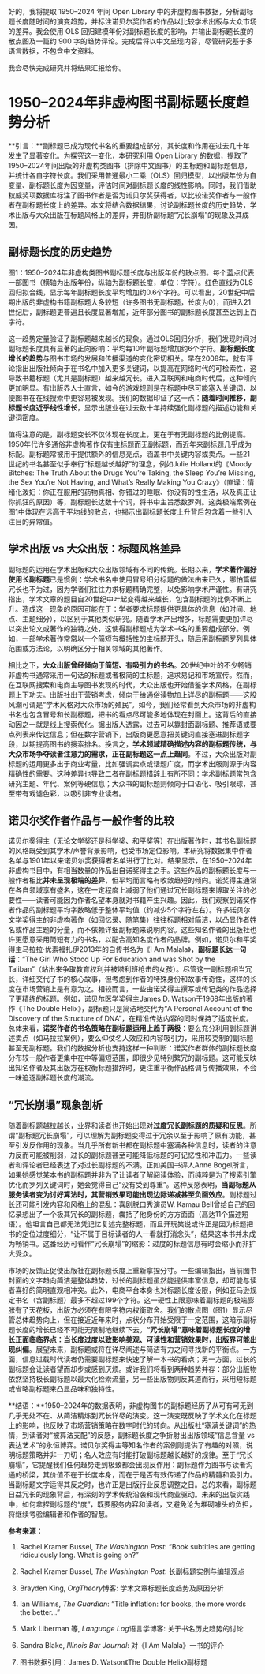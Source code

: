 好的，我将提取 1950–2024 年间 Open Library 中的非虚构图书数据，分析副标题长度随时间的演变趋势，并标注诺贝尔奖作者的作品以比较学术出版与大众市场的差异。我会使用 OLS 回归建模年份对副标题长度的影响，并输出副标题长度的散点图及一篇约 900 字的趋势评论。完成后将以中文呈现内容，尽管研究基于多语言数据，不包含中文资料。

我会尽快完成研究并将结果汇报给你。


# 1950–2024年非虚构图书副标题长度趋势分析

\*\*引言：\*\*副标题已成为现代书名的重要组成部分，其长度和作用在过去几十年发生了显著变化。为探究这一变化，本研究利用 Open Library 的数据，提取了1950–2024年间出版的非虚构类图书（排除中文图书）的主标题和副标题信息，并统计各自字符长度。我们采用普通最小二乘（OLS）回归模型，以出版年份为自变量、副标题长度为因变量，评估时间对副标题长度的线性影响。同时，我们借助权威奖项数据库标注了图书作者是否为诺贝尔奖获得者，以比较诺奖作者与一般作者在副标题长度上的差异。本文将结合数据结果，讨论副标题长度的历史趋势，学术出版与大众出版在标题风格上的差异，并剖析副标题“冗长崩塌”的现象及其成因。

## 副标题长度的历史趋势

图1：1950–2024年非虚构类图书副标题长度与出版年份的散点图。每个蓝点代表一部图书（横轴为出版年份，纵轴为副标题长度，单位：字符）。红色直线为OLS回归拟合线，显示每年副标题长度平均增加约0.6个字符。可以看出，20世纪中后期出版的非虚构书籍副标题大多较短（许多图书无副标题，长度为0），而进入21世纪后，副标题更普遍且长度显著增加，近年部分图书的副标题长度甚至达到上百字符。

这一趋势定量验证了副标题越来越长的现象。通过OLS回归分析，我们发现时间对副标题长度具有显著的正向影响：平均每10年副标题增加约6个字符。**副标题长度增长的趋势**与图书市场的发展和传播渠道的变化密切相关。早在2008年，就有评论指出出版社倾向于在书名中加入更多关键词，以提高在网络时代的可检索性，这导致书籍标题（尤其是副标题）越来越冗长。进入互联网和电商时代后，这种倾向更加明显。有出版界人士直言，如今的游戏规则是在标题中尽可能塞入关键词，以便图书在在线搜索中更容易被发现。我们的数据印证了这一点：**随着时间推移，副标题长度近乎线性增长**，显示出版业在过去数十年持续强化副标题的描述功能和关键词密度。

值得注意的是，副标题变长不仅体现在长度上，更在于有无副标题的比例提高。1950年代许多通俗非虚构著作仅有主标题而无副标题，而近年来副标题几乎成为标配。副标题常被用于提供额外的信息亮点，涵盖书中关键内容或卖点。一些21世纪的书名甚至似乎奉行“标题越长越好”的理念，例如Julie Holland的《Moody Bitches: The Truth About the Drugs You’re Taking, the Sleep You’re Missing, the Sex You’re Not Having, and What’s Really Making You Crazy》（直译：情绪化泼妇：你正在服用的药物真相、你错过的睡眠、你没有的性生活，以及真正让你抓狂的原因）等，副标题长达数十个词，将书中主旨悉数罗列。这类极端案例在图1中体现在远高于平均线的散点，也揭示出副标题长度上升背后包含着一些引人注目的异常值。

## 学术出版 vs 大众出版：标题风格差异

副标题的运用在学术出版和大众出版领域有不同的传统。长期以来，**学术著作偏好使用长副标题**已是惯例：学术书名中使用冒号细分标题的做法由来已久，哪怕篇幅冗长也不为过，因为学者们往往力求标题精确完整，以免影响学术严谨性。有研究指出，学术文章的题目自20世纪中叶起变得越来越长，包含副标题的比例不断上升。造成这一现象的原因可能在于：学者要求标题提供更具体的信息（如时间、地点、主题细分），以区别于其他类似研究。随着学术产出增多，标题需要更加详尽以突出论文或著作的独特之处，这使得副标题成为学术书名的重要组成部分。例如，一部学术著作常常以一个简短有概括性的主标题开头，随后用副标题罗列具体范围或方法论，以明确区分于相关领域的其他著作。

相比之下，**大众出版曾经倾向于简短、有吸引力的书名**。20世纪中叶的不少畅销非虚构书通常采用一句话的标题或者极简的主标题，追求易记和市场宣传。然而，在互联网搜索和电商主导图书发现的时代，大众出版也开始借鉴学术风格，在副标题上下功夫。出版社出于营销考虑，倾向于给通俗读物加上详尽的副标题——这股风潮可谓是“学术风格对大众市场的殖民”。如今，我们经常看到大众市场的非虚构书名也包含冒号和长副标题，把书的看点尽可能多地体现在封面上。这背后的直接动因之一就是线上搜索优化。据出版人透露，过去可以靠封面副标题、推荐语或要点列表来传达信息；但在数字营销下，出版商更愿意把关键词直接塞进副标题字段，以期提高图书的搜索排名。换言之，**学术领域精确描述内容的副标题传统，与大众市场争夺读者注意力的需求，正在副标题这一点上趋同**。不过，大众出版对副标题的运用更多出于商业考量，比如强调卖点或话题广度，而学术出版则源于内容精确性的需要。这种差异也导致二者在副标题措辞上有所不同：学术副标题常包含研究主题、年代、案例等硬信息；大众书的副标题则倾向于口语化、吸引眼球，甚至带有戏谑色彩，以吸引非专业读者。

## 诺贝尔奖作者作品与一般作者的比较

诺贝尔奖得主（无论文学奖还是科学奖、和平奖等）在出版著作时，其书名副标题的风格既受到其学术/声誉背景影响，也受市场定位影响。本研究将数据集中作者名单与1901年以来诺贝尔奖获得者名单进行了比对。结果显示，在1950–2024年非虚构书目中，有相当数量的作品出自诺奖得主之手。这些作品的副标题长度与一般作者相比**并未呈现极端的差异**，但平均而言略有收敛趋短的倾向。诺奖得主通常在各自领域享有盛名，这在一定程度上减弱了他们通过冗长副标题来博取关注的必要性——读者可能因为作者名望本身就对书籍产生兴趣。因此，我们观察到诺奖作者作品的副标题平均字数略低于整体平均值（约减少5个字符左右）。许多诺贝尔文学奖得主的非虚构著作（如回忆录、随笔集）往往标题相对简洁，以凸显作者姓名或作品主题的分量，而不依赖详细副标题来说明内容。这些知名作者的出版社也许更愿意采用简短有力的书名，以配合高知名度作者的品牌。例如，诺贝尔和平奖得主马拉拉·优素福扎伊2013年的自传书名为《I Am Malala》，**副标题长达一句话**：“The Girl Who Stood Up For Education and was Shot by the Taliban”（站出来争取教育权利并被塔利班枪击的女孩）。尽管这一副标题相当冗长，详细交代了书的核心故事，但考虑到作者的特殊身份和故事传奇性，这样的长度在市场营销上是有意为之。相较而言，一些由诺奖得主撰写或传记类的作品选择了更精练的标题。例如，诺贝尔医学奖得主James D. Watson于1968年出版的著作《The Double Helix》，副标题只是简洁地交代为“A Personal Account of the Discovery of the Structure of DNA”，在精准传达内容的同时保持了适度长度。总体来看，**诺奖作者的书名策略在副标题运用上趋于两极**：要么充分利用副标题讲述卖点（如马拉拉案例），要么仰仗名人效应和内容吸引力，采用较克制的副标题甚至无副标题。我们的数据分析也支持这样一种判断：诺奖作者群体的副标题长度分布较一般作者更集中在中等偏短范围，即很少见特别繁冗的副标题。这可能反映出知名作者及其出版方在权衡标题措辞时，更注重平衡作品格调与传播效果，不会一味追逐副标题长度的潮流。

## “冗长崩塌”现象剖析

随着副标题越拉越长，业界和读者也开始出现对**过度冗长副标题的质疑和反思**。所谓“副标题冗长崩塌”，可以理解为副标题变得过于冗余以至于影响了原有功能，甚至引发反作用的现象。当几乎所有新书都在副标题中塞满各种信息时，读者的注意力反而可能被削弱，过长的副标题甚至可能降低标题的可记忆性和冲击力。一些读者和评论者已经表达了对过长副标题的不满。正如美国书评人Anne Bogel所言，如果她感觉某本书的副标题并非为了让读者了解阅读体验，而纯粹是为了搜索引擎优化而罗列关键词时，她会觉得自己“没有受到尊重”。这种反感表明，**当副标题从服务读者变为讨好算法时，其营销效果可能出现边际递减甚至负面效应**。副标题过长还可能引发内容和风格上的混乱：喜剧脱口秀演员W. Kamau Bell曾给自己的回忆录想出了一个极其冗长的副标题，囊括了他身份的方方面面（高达11个描述短语）。他坦言自己都无法凭记忆复述完整标题，而且开玩笑说或许正是因为标题把书的定位过度细分，“让不属于目标读者的人一看就打消念头”，结果这本书并未成为畅销书。这番经历可看作“冗长崩塌”的缩影：过度的标题信息有时会缩小而非扩大受众。

市场的反馈正促使出版社在副标题长度上重新拿捏分寸。一些编辑指出，当前图书封面的文字趋向简洁是整体趋势，过长的副标题虽然能提供丰富信息，却可能与读者喜好的简明直观相冲突。此外，电商平台本身也对标题长度设限，例如亚马逊规定书名（含副标题）最多不超过199个字符。这一硬性上限意味着副标题的极端膨胀有了天花板，出版方必须在有限字符内权衡取舍。我们的散点图（图1）显示尽管总体趋势向上，但在接近近年来时，点状分布开始受限于一定范围，这暗示副标题长度的增长已经不可能无限制地继续下去。**“冗长崩塌”意味着副标题长度的增长正面临临界点：当长度过度以致影响美观、可读性和营销效果时，出版界可能出现纠偏**。展望未来，副标题或将在详尽阐述与简洁有力之间寻找新的平衡点。一方面，信息过载时代读者仍需要副标题来快速了解一本书的看点；另一方面，过长的副标题会让读者望而却步或感到厌烦。或许我们将看到两种趋势并存：部分出版物依然坚持极长副标题以最大化检索流量，另一些出版物则反其道而行，采用短标题或省略副标题来凸显品味和独特性。

\*\*结语：\*\*1950–2024年的数据表明，非虚构图书的副标题经历了从可有可无到几乎无处不在、从简洁精炼到冗长详尽的演变。这一演变既反映了学术文化在标题上的影响，也反映了市场营销策略在数字时代的转向。从出版社“塞满关键词”的热情，到读者对“被算法支配”的反感，副标题长度之争折射出出版领域“信息含量 vs 表达艺术”的永恒博弈。诺贝尔奖得主等知名作者的案例则提供了有趣的对照，说明标题策略并非一刀切；名人效应有时能打破副标题越长越好的规律。至于“冗长崩塌”，它提醒我们任何趋势走到极致都会出现反作用：副标题作为图书与读者沟通的桥梁，其价值不在于长度本身，而在于是否有效传递了作品的精髓和吸引力。当副标题文字适得其反之时，也许正是出版行业反思调整之日。总的来看，副标题日益冗长的现象背后，有深刻的学术传统沿袭和现代商业驱动。未来的出版实践中，如何拿捏副标题的“度”，既要服务内容和读者，又避免沦为堆砌噱头的负担，将继续考验编辑者和作者的智慧。

**参考来源：**

1. Rachel Kramer Bussel, *The Washington Post*: “Book subtitles are getting ridiculously long. What is going on?”

2. Rachel Kramer Bussel, *The Washington Post*: 长副标题实例与编辑观点

3. Brayden King, *OrgTheory*博客: 学术文章标题长度趋势及原因分析

4. Ian Williams, *The Guardian*: “Title inflation: for books, the more words the better…”

5. Mark Liberman 等, *Language Log*语言学博客: 关于书名历史趋势的讨论

6. Sandra Blake, *Illinois Bar Journal*: 对《I Am Malala》一书的评介

7. 图书数据引用：James D. Watson《The Double Helix》副标题
